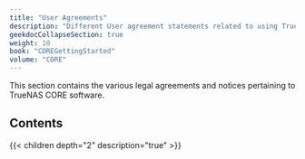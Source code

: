 ```yaml
---
title: "User Agreements"
description: "Different User agreement statements related to using TrueNAS."
geekdocCollapseSection: true
weight: 10
book: "COREGettingStarted"
volume: "CORE"
---
```


This section contains the various legal agreements and notices pertaining to TrueNAS CORE software.

## Contents

{{< children depth="2" description="true" >}} 
